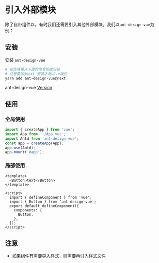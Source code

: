 # 引入外部模块

除了自带组件以，有时我们还需要引入其他外部模块。我们以`ant-design-vue`为例：

## 安装

安装 `ant-design-vue`

```bash
# 在终端输入下面的命令完成安装
# 注意要加@next 安裝才是v2.x版的
yarn add ant-design-vue@next
```

ant-design-vue [Version](https://www.npmjs.com/package/ant-design-vue)

## 使用

### 全局使用

```ts
import { createApp } from 'vue';
import App from './App.vue';
import Antd from 'ant-design-vue';
const app = createApp(App);
app.use(Antd);
app.mount('#app');
```

### 局部使用

```vue
<template>
  <Button>text</Button>
</template>

<script>
  import { defineComponent } from 'vue';
  import { Button } from 'ant-design-vue';
  export default defineComponent({
    components: {
      Button,
    },
  });
</script>
```

## 注意

- 如果组件有需要导入样式，则需要再引入样式文件
